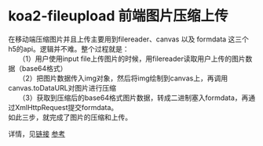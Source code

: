# koa2-fileupload  前端图片压缩上传
在移动端压缩图片并且上传主要用到filereader、canvas 以及 formdata 这三个h5的api。逻辑并不难。整个过程就是：  
　　（1）用户使用input file上传图片的时候，用filereader读取用户上传的图片数据（base64格式）  
　　（2）把图片数据传入img对象，然后将img绘制到canvas上，再调用canvas.toDataURL对图片进行压缩  
　　（3）获取到压缩后的base64格式图片数据，转成二进制塞入formdata，再通过XmlHttpRequest提交formdata。  
如此三步，就完成了图片的压缩和上传。

详情，见[链接](http://www.cnblogs.com/shinefon-2-2/p/5901330.html) 
[参考](http://wangyong31893189.iteye.com/blog/1695472)
